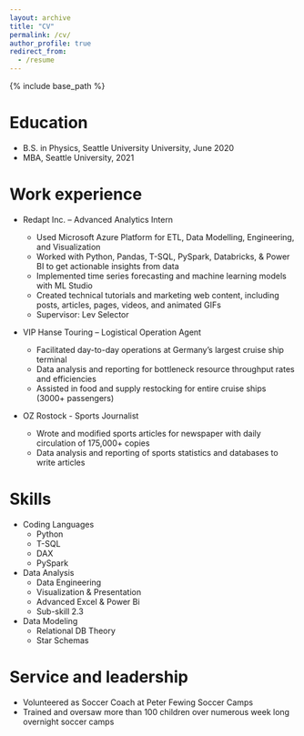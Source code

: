 ```yaml
---
layout: archive
title: "CV"
permalink: /cv/
author_profile: true
redirect_from:
  - /resume
---
```


{% include base_path %}

Education
======
* B.S. in Physics, Seattle University University, June 2020
* MBA, Seattle University, 2021


Work experience
======
* Redapt Inc. – Advanced Analytics Intern
  * Used Microsoft Azure Platform for ETL, Data Modelling, Engineering, and Visualization
  * Worked with Python, Pandas, T-SQL, PySpark, Databricks, & Power BI to get actionable insights from data
  * Implemented time series forecasting and machine learning models with ML Studio
  * Created technical tutorials and marketing web content, including posts, articles, pages, videos, and animated GIFs
  * Supervisor: Lev Selector

* VIP Hanse Touring – Logistical Operation Agent
  * Facilitated day-to-day operations at Germany’s largest cruise ship terminal
  * Data analysis and reporting for bottleneck resource throughput rates and efficiencies
  * Assisted in food and supply restocking for entire cruise ships (3000+ passengers)

* OZ Rostock - Sports Journalist
  * Wrote and modified sports articles for newspaper with daily circulation of 175,000+ copies
  * Data analysis and reporting of sports statistics and databases to write articles


  
Skills
======
* Coding Languages
  * Python
  * T-SQL
  * DAX
  * PySpark
* Data Analysis
  * Data Engineering
  * Visualization & Presentation
  * Advanced Excel & Power Bi
  * Sub-skill 2.3
* Data Modeling
  * Relational DB Theory
  * Star Schemas

<!---

GitHub commented out this entire section
<======>
 <ul>{% for post in site.publications %}>
    {% include archive-single-cv.html %}
  {% endfor %}</ul>
  
<Talks>
<======>
 < <ul>{% for post in site.talks %}
    {% include archive-single-talk-cv.html %}
  {% endfor %}</ul>>
  
<Teaching>
<======>
  <ul>{% for post in site.teaching %}
    {% include archive-single-cv.html %}
  {% endfor %}</ul>   >
-->
Service and leadership
======
* Volunteered as Soccer Coach at Peter Fewing Soccer Camps
* Trained and oversaw more than 100 children over numerous week long overnight soccer camps
